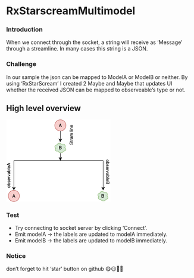 # RxStarscreamMultimodel
### Introduction 
When we connect through the socket, a string will receive as ‘Message’ through a streamline.
In many cases this string is a JSON.

### Challenge 
In our sample the json can be mapped to ModelA or ModelB or neither.
By using ‘RxStarScream’ I created 2 Maybe<ModelA> and Maybe<ModelB> that updates UI whether the received JSON can be mapped to observeable’s type or not.

## High level overview
![](https://github.com/behrad-kzm/RxStarscreamMultimodel/blob/master/res/Untitled%20Diagram.png)

### Test
- Try connecting to socket server by clicking ‘Connect’.
- Emit modelA -> the labels are updated to modelA immediately.
- Emit modelB -> the labels are updated to modelB immediately.

### Notice 
don’t forget to hit ‘star’ button on github 😋😉🤟🏻

